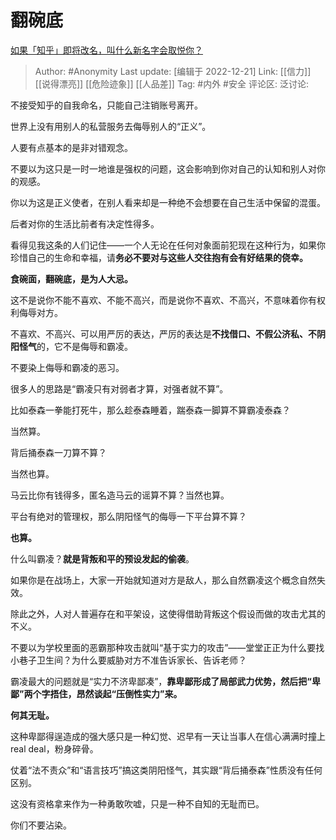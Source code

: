 # 翻碗底
[如果「知乎」即将改名，叫什么新名字会取悦你？](https://www.zhihu.com/question/370501557/answer/1012025229)

> Author: #Anonymity
> Last update: [编辑于 2022-12-21]
> Link: [[信力]]  [[说得漂亮]] [[危险迹象]] [[人品差]]
> Tag: #内外 #安全
> 评论区:
> 泛讨论:

不接受知乎的自我命名，只能自己注销账号离开。

世界上没有用别人的私营服务去侮辱别人的“正义”。

人要有点基本的是非对错观念。

不要以为这只是一时一地谁是强权的问题，这会影响到你对自己的认知和别人对你的观感。

你以为这是正义使者，在别人看来却是一种绝不会想要在自己生活中保留的混蛋。

后者对你的生活比前者有决定性得多。

看得见我这条的人们记住——一个人无论在任何对象面前犯现在这种行为，如果你珍惜自己的生命和幸福，请**务必不要对与这些人交往抱有会有好结果的侥幸。**

**食碗面，翻碗底，是为人大忌。**

这不是说你不能不喜欢、不能不高兴，而是说你不喜欢、不高兴，不意味着你有权利侮辱对方。

不喜欢、不高兴、可以用严厉的表达，严厉的表达是**不找借口、不假公济私、不阴阳怪气**的，它不是侮辱和霸凌。

不要染上侮辱和霸凌的恶习。

很多人的思路是“霸凌只有对弱者才算，对强者就不算”。

比如泰森一拳能打死牛，那么趁泰森睡着，踹泰森一脚算不算霸凌泰森？

当然算。

背后捅泰森一刀算不算？

当然也算。

马云比你有钱得多，匿名造马云的谣算不算？当然也算。

平台有绝对的管理权，那么阴阳怪气的侮辱一下平台算不算？

**也算。**

什么叫霸凌？**就是背叛和平的预设发起的偷袭**。

如果你是在战场上，大家一开始就知道对方是敌人，那么自然霸凌这个概念自然失效。

除此之外，人对人普遍存在和平架设，这使得借助背叛这个假设而做的攻击尤其的不义。

不要以为学校里面的恶霸那种攻击就叫“基于实力的攻击”——堂堂正正为什么要找小巷子卫生间？为什么要威胁对方不准告诉家长、告诉老师？

霸凌最大的问题就是“实力不济卑鄙凑”，**靠卑鄙形成了局部武力优势，然后把“卑鄙”两个字捂住，昂然谈起“压倒性实力”来。**

**何其无耻。**

这种卑鄙得逞造成的强大感只是一种幻觉、迟早有一天让当事人在信心满满时撞上real deal，粉身碎骨。

仗着“法不责众”和“语言技巧”搞这类阴阳怪气，其实跟“背后捅泰森”性质没有任何区别。

这没有资格拿来作为一种勇敢吹嘘，只是一种不自知的无耻而已。

你们不要沾染。
